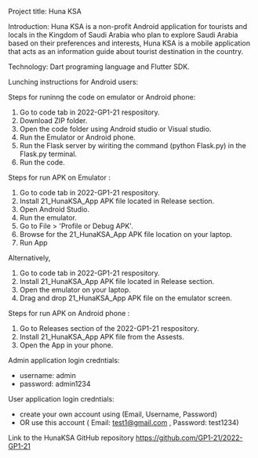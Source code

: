 Project title: 
Huna KSA

Introduction:
Huna KSA is a non-profit Android application for tourists and locals in the Kingdom of Saudi Arabia who plan to explore Saudi Arabia based on their preferences and interests, Huna KSA is a mobile application that acts as an information guide about tourist destination in the country.

Technology: 
Dart programing language and Flutter SDK.

Lunching instructions for Android users:

Steps for runinng the code on emulator or Android phone:
1. Go to code tab in 2022-GP1-21 respository.
2. Download ZIP folder.
3. Open the code folder using Android studio or Visual studio.
4. Run the Emulator or Android phone.
5. Run the Flask server by wiriting the command (python Flask.py) in the Flask.py terminal. 
6. Run the code. 

Steps for run APK on Emulator : 

1. Go to code tab in 2022-GP1-21 respository.
2. Install 21_HunaKSA_App APK file located in Release section.
3. Open Android Studio. 
4. Run the emulator.
5. Go to File > 'Profile or Debug APK'. 
6. Browse for the 21_HunaKSA_App APK file location on your laptop.
7. Run App

Alternatively,

1. Go to code tab in 2022-GP1-21 respository.
2. Install 21_HunaKSA_App APK file located in Release section.
3. Open the emulator on your laptop.
4. Drag and drop 21_HunaKSA_App APK file on the emulator screen.

Steps for  run APK on Android phone : 

1. Go to Releases section of the 2022-GP1-21 respository.
2. Install 21_HunaKSA_App APK file from the Assests.
3. Open the App in your phone.  

Admin application login credntials: 
- username: admin 
- password: admin1234

User application login credntials:
- create your own account using (Email, Username, Password)
- OR use this account ( Email: test1@gmail.com , Password: test1234)

Link to the HunaKSA GitHub repository https://github.com/GP1-21/2022-GP1-21
